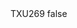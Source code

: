 <?xml version="1.0" encoding="UTF-8"?>
<CustomMetadata xmlns="http://soap.sforce.com/2006/04/metadata">
    <label>TXU269</label>
    <protected>false</protected>
</CustomMetadata>
